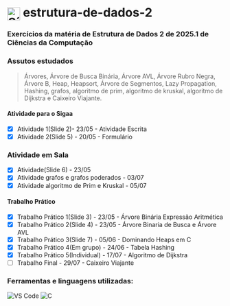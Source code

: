 <h1>
  <img src="https://cdn.jsdelivr.net/gh/devicons/devicon/icons/c/c-original.svg" alt="Símbolo C" width="30" style="vertical-align: middle;">
  estrutura-de-dados-2
</h1>

### Exercícios da matéria de Estrutura de Dados 2 de 2025.1 de Ciências da Computação

### Assutos estudados
>Árvores, Árvore de Busca Binária, Árvore AVL, Árvore Rubro Negra, Árvore B, Heap, Heapsort, Árvore de Segmentos, Lazy Propagation, Hashing, grafos, algoritmo de prim, algoritmo de kruskal, algoritmo de Dijkstra e Caixeiro Viajante.

#### Atividade para o Sigaa
- [x] Atividade 1(Slide 2)- 23/05 - Atividade Escrita
- [x] Atividade 2(Slide 5) - 20/05 - Formulário

### Atividade em Sala
- [x] Atividade(Slide 6) - 23/05 
- [x] Atividade grafos e grafos poderados - 03/07
- [x] Atividade algoritmo de Prim e Kruskal - 05/07

#### Trabalho Prático
- [x] Trabalho Prático 1(Slide 3) - 23/05 - Árvore Binária Expressão Aritmética 
- [x] Trabalho Prático 2(Slide 4) - 23/05 - Árvore Binaria de Busca e Árvore AVL
- [x] Trabalho Prático 3(Slide 7) - 05/06 - Dominando Heaps em C
- [x] Trabalho Prático 4(Em grupo) - 24/06 - Tabela Hashing
- [x] Trabalho Prático 5(Individual) - 17/07 - Algoritmo de Dijkstra
- [ ] Trabalho Final - 29/07 - Caixeiro Viajante

### Ferramentas e linguagens utilizadas:
<div>
  <img src="https://img.shields.io/badge/-VS%20Code-007ACC?logo=visual-studio-code&logoColor=white&style=flat" alt="VS Code">
  <img src="https://img.shields.io/badge/-C-00599C?logo=c&logoColor=white&style=flat" alt="C">
</div>
